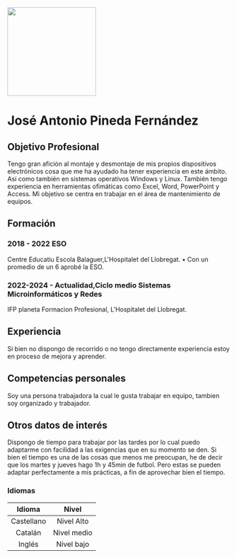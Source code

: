 <img src="https://github.com/Joseanto27/Joseanto27.github.io/blob/main/IMG-20231116-WA0007%20(1).jpg" width="200">

# **José Antonio Pineda Fernández**
## Objetivo Profesional
Tengo gran afición al montaje y desmontaje de mis propios dispositivos electrónicos cosa que me ha ayudado ha tener experiencia en este ámbito. 
Así como también en sistemas operativos Windows y Linux. 
También tengo experiencia  en herramientas ofimáticas como Excel, Word, PowerPoint y Access.
Mi objetivo se centra en trabajar en el área de mantenimiento de equipos.

## Formación
### 2018 - 2022 ESO
Centre Educatiu Escola Balaguer,L'Hospitalet del Llobregat.
• Con un promedio de un 6 aprobé la ESO.
### 2022-2024 - Actualidad,Ciclo medio Sistemas Microinformáticos y Redes
 IFP planeta Formacion Profesional, L'Hospitalet del Llobregat.

## Experiencia
Si bien no dispongo de recorrido o no tengo directamente experiencia
estoy en proceso de mejora y aprender.

## Competencias personales
Soy una persona trabajadora la cual le gusta trabajar en equipo, tambien soy organizado y
trabajador.

## Otros datos de interés
Dispongo de tiempo para trabajar por las tardes por lo cual puedo
adaptarme con facilidad a las exigencias que en su momento se den.
Si bien el tiempo es una de las cosas que menos me preocupan, he de
decir que los martes y jueves hago 1h y 45min de futbol. Pero estas se
pueden adaptar perfectamente a mis prácticas, a fin de aprovechar
bien el tiempo.

### Idiomas
| Idioma | Nivel |
|:---:|   :---:|
|Castellano | Nivel Alto|
|Catalán| Nivel medio|
|Inglés| Nivel bajo|

